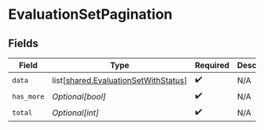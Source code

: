 # EvaluationSetPagination


## Fields

| Field                                                                                      | Type                                                                                       | Required                                                                                   | Description                                                                                |
| ------------------------------------------------------------------------------------------ | ------------------------------------------------------------------------------------------ | ------------------------------------------------------------------------------------------ | ------------------------------------------------------------------------------------------ |
| `data`                                                                                     | list[[shared.EvaluationSetWithStatus](undefined/models/shared/evaluationsetwithstatus.md)] | :heavy_check_mark:                                                                         | N/A                                                                                        |
| `has_more`                                                                                 | *Optional[bool]*                                                                           | :heavy_check_mark:                                                                         | N/A                                                                                        |
| `total`                                                                                    | *Optional[int]*                                                                            | :heavy_check_mark:                                                                         | N/A                                                                                        |